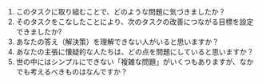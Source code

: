 1. このタスクに取り組むことで、どのような問題に気づきましたか？
2. そのタスクをこなしたことにより、次のタスクの改善につながる目標を設定できましたか?
3. あなたの答え（解決策）を理解できない人がいると思いますか？
4. あなたの主張に懐疑的な人たちは、どの点を問題にしていると思いますか？
5. 世の中にはシンプルにできない「複雑な問題」がいくつもありますが、なかでも考えるべきものはなんですか？
